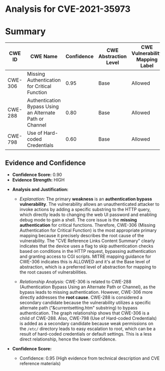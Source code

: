 # Analysis for CVE-2021-35973

# Summary
| CWE ID | CWE Name | Confidence | CWE Abstraction Level | CWE Vulnerability Mapping Label | CWE-Vulnerability Mapping Notes |
|---|---|---|---|---|---|
| CWE-306 | Missing Authentication for Critical Function | 0.95 | Base | Allowed | Primary CWE |
| CWE-288 | Authentication Bypass Using an Alternate Path or Channel | 0.80 | Base | Allowed | Secondary Candidate |
| CWE-798 | Use of Hard-coded Credentials | 0.60 | Base | Allowed | Secondary Candidate |

## Evidence and Confidence

*   **Confidence Score:** 0.90
*   **Evidence Strength:** HIGH

- **Analysis and Justification:**  
  - *Explanation:* The primary **weakness** is an **authentication bypass vulnerability**. The vulnerability allows an unauthenticated attacker to invoke actions by adding a specific substring to the HTTP query, which directly leads to changing the web UI password and enabling debug mode to gain a shell. The core issue is the **missing authentication** for critical functions. Therefore, CWE-306 (Missing Authentication for Critical Function) is the most appropriate primary mapping because it precisely describes the root cause of the vulnerability. The "CVE Reference Links Content Summary" clearly indicates that the device uses a flag to skip authentication checks based on conditions in the HTTP request, bypassing authentication and granting access to CGI scripts. MITRE mapping guidance for CWE-306 indicates this is ALLOWED and it's at the Base level of abstraction, which is a preferred level of abstraction for mapping to the root causes of vulnerabilities.

  - *Relationship Analysis:* CWE-306 is related to CWE-288 (Authentication Bypass Using an Alternate Path or Channel), as the bypass leads to missing authentication. However, CWE-306 more directly addresses the **root cause**. CWE-288 is considered a secondary candidate because the vulnerability utilizes a specific alternate path ("&currentsetting.htm" substring) to bypass authentication. The graph relationship shows that CWE-306 is a child of CWE-288. Also, CWE-798 (Use of Hard-coded Credentials) is added as a secondary candidate because weak permissions on the `/etc/` directory leads to easy escalation to root, which can be a result of hard-coded credentials or default settings. This is a less direct relationship, hence the lower confidence.

- **Confidence Score:**  
  - Confidence: 0.95 (High evidence from technical description and CVE reference materials)